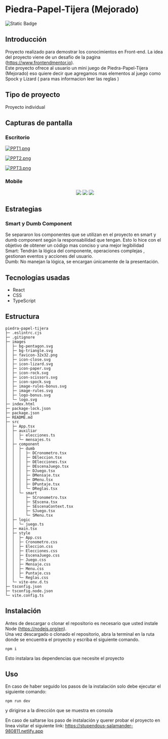 # Piedra-Papel-Tijera (Mejorado)

![Static Badge](https://img.shields.io/badge/Estado%20-%20Terminado%20-%20green)


## Introducción
Proyecto realizado para demostrar los conocimientos en Front-end. La idea del proyecto viene de un desafío de la pagina (https://www.frontendmentor.io). </br>
Este proyecto ofrece al usuario un mini juego de Piedra-Papel-Tijera (Mejorado) eso quiere decir que agregamos mas elementos al juego como Spock y Lizard ( para mas informacion leer las reglas )

## Tipo de proyecto 
Proyecto individual

## Capturas de pantalla
### Escritorio

[![PPT1.png](https://i.postimg.cc/63n95mbq/PPT1.png)](https://postimg.cc/HcWG6Bg1)


[![PPT2.png](https://i.postimg.cc/26M2THCQ/PPT2.png)](https://postimg.cc/FdbyHVdz)


[![PPT3.png](https://i.postimg.cc/65YGX8GS/PPT3.png)](https://postimg.cc/ZCvqPKHF)

### Mobile

<p align="center" width="100%">
	<img src="https://i.postimg.cc/0ySMJc4g/PPT-mobile1.png"/>
	<img src="https://i.postimg.cc/26g36Wxj/PPT-mobile2.png"/>
	<img src="https://i.postimg.cc/brH8hSCB/PPT-mobile3.png"/>
</p>


## Estrategias
### Smart y Dumb Component
Se separaron los componentes que se utilizan en el proyecto en smart  y dumb component según la responsabilidad que tengan. Esto lo hice con el objetivo de obtener un código mas conciso y una mejor legibilidad </br> 
Smart:  Tendrán la lógica del componente, operaciones complejas , gestionan eventos y acciones del usuario.</br>
Dumb: No manejan la lógica, se encargan únicamente de la presentación.

## Tecnologías usadas
- React
- CSS
- TypeScript


## Estructura
```
piedra-papel-tijera
├─ .eslintrc.cjs
├─ .gitignore
├─ images
│  ├─ bg-pentagon.svg
│  ├─ bg-triangle.svg
│  ├─ favicon-32x32.png
│  ├─ icon-close.svg
│  ├─ icon-lizard.svg
│  ├─ icon-paper.svg
│  ├─ icon-rock.svg
│  ├─ icon-scissors.svg
│  ├─ icon-spock.svg
│  ├─ image-rules-bonus.svg
│  ├─ image-rules.svg
│  ├─ logo-bonus.svg
│  └─ logo.svg
├─ index.html
├─ package-lock.json
├─ package.json
├─ README.md
├─ src
│  ├─ App.tsx
│  ├─ auxiliar
│  │  ├─ elecciones.ts
│  │  └─ mensajes.ts
│  ├─ component
│  │  ├─ dumb
│  │  │  ├─ DCronometro.tsx
│  │  │  ├─ DEleccion.tsx
│  │  │  ├─ DElecciones.tsx
│  │  │  ├─ DEscenaJuego.tsx
│  │  │  ├─ DJuego.tsx
│  │  │  ├─ DMensaje.tsx
│  │  │  ├─ DMenu.tsx
│  │  │  ├─ DPuntaje.tsx
│  │  │  └─ DReglas.tsx
│  │  └─ smart
│  │     ├─ SCronometro.tsx
│  │     ├─ SEscena.tsx
│  │     ├─ SEscenaContext.tsx
│  │     ├─ SJuego.tsx
│  │     └─ SMenu.tsx
│  ├─ logic
│  │  └─ juego.ts
│  ├─ main.tsx
│  ├─ style
│  │  ├─ App.css
│  │  ├─ Cronometro.css
│  │  ├─ Eleccion.css
│  │  ├─ Elecciones.css
│  │  ├─ EscenaJuego.css
│  │  ├─ Juego.css
│  │  ├─ Mensaje.css
│  │  ├─ Menu.css
│  │  ├─ Puntaje.css
│  │  └─ Reglas.css
│  └─ vite-env.d.ts
├─ tsconfig.json
├─ tsconfig.node.json
└─ vite.config.ts
```

## Instalación
Antes de descargar o clonar el repositorio es necesario que usted instale Node (https://nodejs.org/en). </br>
Una vez descargado o clonado el repositorio, abra la terminal en la ruta donde se encuentra el proyecto y escriba el siguiente comando.
```
npm i
```
Esto instalara las dependencias que necesite el proyecto

## Uso
En caso de haber seguido los pasos de la instalación solo debe ejecutar el siguiente comando:
```
npm run dev
```
y dirigirse a la dirección que se muestra en consola

En caso de saltarse los paso de instalación y querer probar el proyecto en linea visitar el siguiente link:
https://stupendous-salamander-980811.netlify.app
